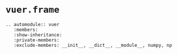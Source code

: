 # `vuer.frame`

```{eval-rst}
.. automodule:: vuer
   :members: 
   :show-inheritance: 
   :private-members:
   :exclude-members: __init__, __dict__, __module__, numpy, np
```